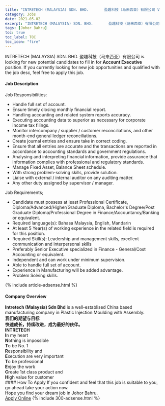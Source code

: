 ```yaml
---
title: "INTRETECH (MALAYSIA) SDN. BHD.       盈趣科技（马来西亚）有限公司 Vacancies Account Executive" 
category: Jobs 
date: 2021-05-02 
excerpt: "INTRETECH (MALAYSIA) SDN. BHD.       盈趣科技（马来西亚）有限公司 is currently looking for suitable person to fill in the Account Executive which based in Johor Bahru" 
tags: [Johor Bahru] 
toc: true 
toc_label: TOC 
toc_icon: "fire" 
--- 
```


<p>INTRETECH (MALAYSIA) SDN. BHD.       盈趣科技（马来西亚）有限公司 is looking for new potential candidates to fill in for <b>Account Executive</b> position. If you currently looking for new job opportunities and qualified with the job desc, feel free to apply this job.
</p><div><div><h4>Job Description</h4></div><div><div><span><div><p>Job Responsibilities:</p><ul><li>Handle full set of account.</li><li>Ensure timely closing monthly financial report.</li><li>Handling accounting and related system reports accuracy.</li><li>Executing accounting data to superior as necessary for corporate income tax filings.</li><li>Monitor intercompany / supplier / customer reconciliations, and other month-end general ledger reconciliations.</li><li>Create journal entries and ensure take in correct coding.</li><li>Ensure that all entries are accurate and the transactions are reported in accordance to accounting standards and government regulations.</li><li>Analysing and interpreting financial information, provide assurance that information complies with professional and regulatory standards.</li><li>Manage Fixed Asset, Balance Sheet schedule.</li><li>With strong problem-solving skills, provide solution.</li><li>Liaise with external / internal auditor on any auditing matter.</li><li>Any other duty assigned by supervisor / manager.</li></ul><p>Job Requirements;</p><ul><li>Candidate must possess at least Professional Certificate, Diploma/Advanced/Higher/Graduate Diploma, Bachelor's Degree/Post Graduate Diploma/Professional Degree in Finance/Accountancy/Banking or equivalent.</li><li>Required language(s):&#160;Bahasa Malaysia, English, Mandarin</li><li>At least 5 Year(s) of working experience in the related field is required for this position.</li><li>Required Skill(s): Leadership and management skills, excellent communication and interpersonal skills</li><li>Preferably Senior Executive specialized in Finance - General/Cost Accounting or equivalent.</li><li>Independent and can work under minimum supervision.</li><li>Able to handle full set of account.</li><li>Experience in Manufacturing will be added advantage.</li><li>Problem Solving skills.</li></ul></div></span></div></div></div> 
{% include article-adsense.html %} 
<div><div><h4>Company Overview</h4></div><div><div><span><div><div>
<div><strong>Intretech (Malaysia) Sdn Bhd</strong> is a well-establised China based manufacturing company in Plastic Injection Moulding with Assembly.</div>
<div>
<div><strong>&#25105;&#20204;&#30340;&#26399;&#26395;&#19982;&#30446;&#26631;</strong></div>
<div><strong>&#24555;&#36895;&#25104;&#38271;&#65292;&#25345;&#32493;&#25913;&#36827;&#65292;&#25104;&#20026;&#26368;&#22909;&#30340;&#20249;&#20276;&#12290;</strong></div>
<div><strong>INTRETECH</strong></div>
<div><strong>I</strong>n my heart</div>
<div><strong>N</strong>othing is impossible</div>
<div><strong>T</strong>o be No. 1</div>
<div><strong>R</strong>esponsibility and</div>
<div><strong>E</strong>xecution are very important</div>
<div><strong>T</strong>o be professional</div>
<div><strong>E</strong>njoy the work</div>
<div><strong>C</strong>reate 1st class product and</div>
<div><strong>H</strong>igh value for customer</div>
</div>
</div></div></span></div></div></div> 
#### How To Apply 
If you confident and feel that this job is suitable to you, go ahead take your action now. <br/> 
Hope you find your dream job in Johor Bahru. <br/> 
<a href="https://www.jobstreet.com.my/en/job/account-executive-4554353?jobId=jobstreet-my-job-4554353&" class="btn btn--info" target="_blank" rel="nofollow noopenner">Apply Online</a> 
{% include 300-adsense.html %} 